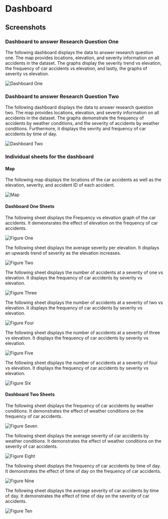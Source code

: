 # Dashboard

## Screenshots

### Dashboard to answer Research Question One

The following dashboard displays the data to answer research question one. The map provides locations, elevation, and severity information on all accidents in the dataset. The graphs display the severity trend vs elevation, the frequency of car accidents vs elevation, and lastly, the graphs of severity vs elevation.

![Dashboard One](../images/Dashboard_one.png)

### Dashboard to answer Research Question Two

The following dashboard displays the data to answer research question two. The map provides locations, elevation, and severity information on all accidents in the dataset. The graphs demonstrate the frequency of accidents by weather conditions, and the severity of accidents by weather conditions. Furthermore, it displays the sevrity and frequency of car accidents by time of day.

![Dashboard Two](../images/Dashboard_two.png)

### Individual sheets for the dashboard

#### Map

The following map displays the locations of the car accidents as well as the elevation, severity, and accident ID of each accident.

![Map](../images/Map.png)

#### Dashboard One Sheets

The following sheet displays the Frequency vs elevation graph of the car accidents. It demeonsrates the effect of elevation on the frequency of car accidents.

![Figure One](../images/Frequency%20vs%20Elevation.png)

The following sheet displays the average severity per elevation. It displays an upwards trend of severity as the elevation increases.

![Figure Two](../images/Average%20Sev%20vs%20Elevation.png)

The following sheet displays the number of accidents at a severity of one vs elevation. It displays the frequency of car accidents by severity vs elevation.

![Figure Three](../images/Sev%201%20vs%20Elevation.png)

The following sheet displays the number of accidents at a severity of two vs elevation. It displays the frequency of car accidents by severity vs elevation.

![Figure Four](../images/Sev%202%20vs%20Elevation.png)

The following sheet displays the number of accidents at a severity of three vs elevation. It displays the frequency of car accidents by severity vs elevation.

![Figure Five](../images/Sev%203%20vs%20Elevation.png)

The following sheet displays the number of accidents at a severity of four vs elevation. It displays the frequency of car accidents by severity vs elevation.

![Figure Six](../images/Sev%204%20vs%20Elevation.png)

#### Dashboard Two Sheets

The following sheet displays the frequency of car accidents by weather conditions. It demonstrates the effect of weather conditions on the frequency of car accidents.

![Figure Seven](../images/Frequency%20vs%20Weather.png)

The following sheet displays the average severity of car accidents by weather conditions. It demonstrates the effect of weather conditions on the severity of car accidents.

![Figure Eight](../images/Sev%20vs%20Weather.png)

The following sheet displays the frequency of car accidents by time of day. It demonstrates the effect of time of day on the frequency of car accidents.

![Figure Nine](../images/Frequency%20vs%20Time.png)

The following sheet displays the average severity of car accidents by time of day. It demonstrates the effect of time of day on the severity of car accidents.

![Figure Ten](../images/Sev%20vs%20Time.png)